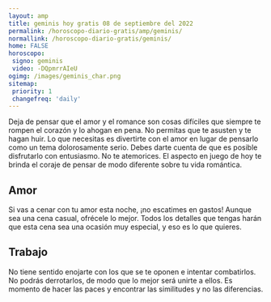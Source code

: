 ```yaml
---
layout: amp
title: geminis hoy gratis 08 de septiembre del 2022 
permalink: /horoscopo-diario-gratis/amp/geminis/
normallink: /horoscopo-diario-gratis/geminis/
home: FALSE
horoscopo:
 signo: geminis
 video: -DQpmrrAIeU
ogimg: /images/geminis_char.png
sitemap:
 priority: 1
 changefreq: 'daily'
---
```



Deja de pensar que el amor y el romance son cosas difíciles que siempre te rompen el corazón y lo ahogan en pena. No permitas que te asusten y te hagan huir. Lo que necesitas es divertirte con el amor en lugar de pensarlo como un tema dolorosamente serio. Debes darte cuenta de que es posible disfrutarlo con entusiasmo. No te atemorices. El aspecto en juego de hoy te brinda el coraje de pensar de modo diferente sobre tu vida romántica.

## Amor

Si vas a cenar con tu amor esta noche, ¡no escatimes en gastos! Aunque sea una cena casual, ofrécele lo mejor. Todos los detalles que tengas harán que esta cena sea una ocasión muy especial, y eso es lo que quieres.

## Trabajo

No tiene sentido enojarte con los que se te oponen e intentar combatirlos. No podrás derrotarlos, de modo que lo mejor será unirte a ellos. Es momento de hacer las paces y encontrar las similitudes y no las diferencias.